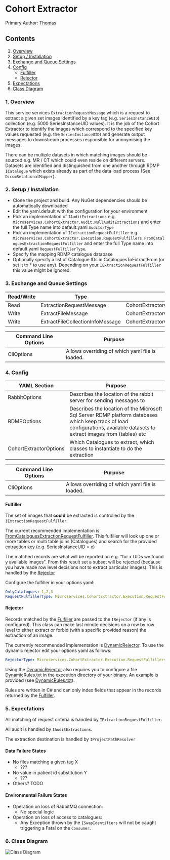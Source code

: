 # Cohort Extractor

Primary Author: [Thomas](https://github.com/tznind)

## Contents

1.  [Overview](#1-overview)
2.  [Setup / Installation](#2-setup--installation)
3.  [Exchange and Queue Settings](#3-exchange-and-queue-settings)
4.  [Config](#4-config)
    -   [Fulfiller]
    -   [Rejector]
5.  [Expectations](#5-expectations)
6.  [Class Diagram](#6-class-diagram)

### 1. Overview

This service services `ExtractionRequestMessage` which is a request to extract a given set images identified by a key tag (e.g. `SeriesInstanceUID`) collection (e.g. 5000 SeriesInstanceUID values). It is the job of the Cohort Extractor to identify the images which correspond to the specified key values requested (e.g. the `SeriesInstanceUID`) and generate output messages to downstream processes responsible for anonymising the images.

There can be multiple datasets in which matching images should be sourced e.g. MR / CT which could even reside on different servers. Datasets are identified and distinguished from one another through RDMP `ICatalogue` which exists already as part of the data load process (See `DicomRelationalMapper`).

### 2. Setup / Installation

-   Clone the project and build. Any NuGet dependencies should be automatically downloaded
-   Edit the yaml.default with the configuration for your environment
-   Pick an implementation of `IAuditExtractions` e.g. `Microservices.CohortExtractor.Audit.NullAuditExtractions` and enter the full Type name into default.yaml `AuditorType`
-   Pick an implementation of `IExtractionRequestFulfiller` e.g. `Microservices.CohortExtractor.Execution.RequestFulfillers.FromCataloguesExtractionRequestFulfiller` and enter the full Type name into default.yaml `RequestFulfillerType`.
-   Specify the mapping RDMP catalogue database
-   Optionally specify a list of Catalogue IDs in CataloguesToExtractFrom (or set it to \* to use any). Depending on your `IExtractionRequestFulfiller` this value might be ignored.

### 3. Exchange and Queue Settings

| Read/Write | Type                             | Config setting                                         |
| ---------- | -------------------------------- | ------------------------------------------------------ |
| Read       | ExtractionRequestMessage         | CohortExtractorOptions.QueueName                       |
| Write      | ExtractFileMessage               | CohortExtractorOptions.ExtractFilesProducerOptions     |
| Write      | ExtractFileCollectionInfoMessage | CohortExtractorOptions.ExtractFilesInfoProducerOptions |

| Command Line Options | Purpose                                         |
| -------------------- | ----------------------------------------------- |
| CliOptions           | Allows overriding of which yaml file is loaded. |

### 4. Config

| YAML Section           | Purpose                                                                                                                                                                    |
| ---------------------- | -------------------------------------------------------------------------------------------------------------------------------------------------------------------------- |
| RabbitOptions          | Describes the location of the rabbit server for sending messages to                                                                                                        |
| RDMPOptions            | Describes the location of the Microsoft Sql Server RDMP platform databases which keep track of load configurations, available datasets to extract images from (tables) etc |
| CohortExtractorOptions | Which Catalogues to extract, which classes to instantiate to do the extraction                                                                                             |

| Command Line Options | Purpose                                         |
| -------------------- | ----------------------------------------------- |
| CliOptions           | Allows overriding of which yaml file is loaded. |

#### Fulfiller

The set of images that **could** be extracted is controlled by the `IExtractionRequestFulfiller`.

The current recommended implementation is [FromCataloguesExtractionRequestFulfiller]. This fulfiller will look up one or more tables or multi table joins (Catalogues) and search for the provided extraction key (e.g. SeriesInstanceUID = x)

The matched records are what will be reported on e.g. "for x UIDs we found y available images". From this result set a subset will be rejected (because you have made row level decisions not to extract particular images). This is handled by the [Rejector]

Configure the fulfiller in your options yaml:

```yaml
OnlyCatalogues: 1,2,3
RequestFulfillerType: Microservices.CohortExtractor.Execution.RequestFulfillers.FromCataloguesExtractionRequestFulfiller
```

#### Rejector

Records matched by the [Fulfiller] are passed to the `IRejector` (if any is configured). This class can make last minute decisions on a row by row level to either extract or forbid (with a specific provided reason) the extraction of an image.

The currently recommended implementation is [DynamicRejector]. To use the dynamic rejector edit your options yaml as follows:

```yaml
RejectorType: Microservices.CohortExtractor.Execution.RequestFulfillers.Dynamic.DynamicRejector
```

Using the [DynamicRejector] also requires you to configure a file [DynamicRules.txt] in the execution directory of your binary. An example is provided (see [DynamicRules.txt]).

Rules are written in C# and can only index fields that appear in the records returned by the [Fulfiller].

### 5. Expectations

All matching of request criteria is handled by `IExtractionRequestFulfiller`.

All audit is handled by `IAuditExtractions`.

The extraction destination is handled by `IProjectPathResolver`

#### Data Failure States

-   No files matching a given tag X
    -   ???
-   No value in patient id substitution Y
    -   ???
-   Others? TODO

#### Environmental Failure States

-   Operation on loss of RabbitMQ connection:
    -   No special logic
-   Operation on loss of access to catalogues:
    -   Any Exception thrown by the `ISwapIdentifiers` will not be caught triggering a Fatal on the `Consumer`.

### 6. Class Diagram

![Class Diagram](./Images/ClassDiagram.png)

[rejector]: #rejector
[fulfiller]: #fulfiller
[dynamicrules.txt]: ./DynamicRules.txt
[dynamicrejector]: ./Execution/RequestFulfillers/Dynamic/DynamicRejector.cs
[fromcataloguesextractionrequestfulfiller]: ./Execution/RequestFulfillers/FromCataloguesExtractionRequestFulfiller.cs
